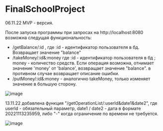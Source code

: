 # FinalSchoolProject

06.11.22 MVP - версия.

После запуска программы при запросах на http://localhost:8080 возможна следущая функциональность:
 - /getBalance/:id , где :id - идентификатор пользователя в бд. Возвращает значение "balance" 
 - /takeMoney/:id&:money где :id - идентификатор пользователя в бд ; money - количество средств. Если операция возможна, 
 отнимает значение 'money' от 'balance', возвращает значение "balance". в противном случае возвращает описание ошибки.
 - /putMoney/:id&:money - аналогично takeMoney, только изменяет значение в большую сторону.
 
 ![image](https://user-images.githubusercontent.com/75555989/200172349-4f6eeaa3-5ff4-4f7b-b677-2bed07886354.png)
 

13.11.22 добавлена функция "/getOperationList/:userId&date1&date2", где userId - обязательный параметр, date1 / date2 - дата в формате 20221113235959, либо "-" когда ограничение по времени не требуется. 
 
 ![image](https://user-images.githubusercontent.com/75555989/201518430-4b1cad5d-7b21-4bba-a329-877fc9de855b.png)
